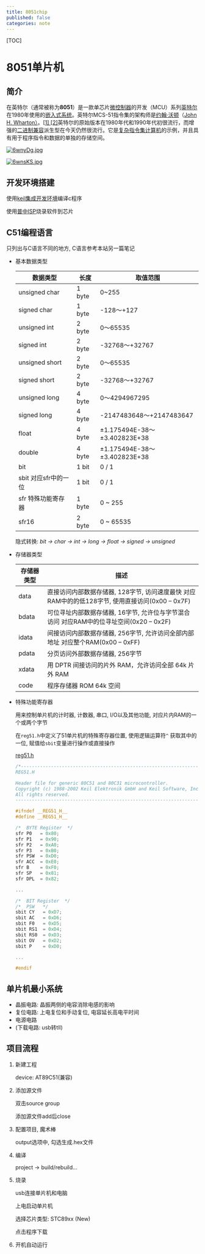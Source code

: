 ```yaml
---
title: 8051chip
published: false
categories: note
---
```


[TOC]

# 8051单片机

## 简介

在英特尔（通常被称为**8051**）是一款单芯片[微控制器](https://en.wikipedia.org/wiki/Microcontroller)的开发（MCU）系列[英特尔](https://en.wikipedia.org/wiki/Intel)在1980年使用的[嵌入式系统](https://en.wikipedia.org/wiki/Embedded_system)。英特尔MCS-51指令集的架构师是[约翰·沃顿](https://en.wikipedia.org/wiki/John_H._Wharton)（[John H. Wharton）](https://en.wikipedia.org/wiki/John_H._Wharton)。[[1\] ](https://en.wikipedia.org/wiki/Intel_MCS-51#cite_note-1)[[2\]](https://en.wikipedia.org/wiki/Intel_MCS-51#cite_note-Intel8051OralHistory-2)英特尔的原始版本在1980年代和1990年代初很流行，而增强的[二进制兼容](https://en.wikipedia.org/wiki/Binary_compatible)派生型在今天仍然很流行。它是[复杂指令集计算机](https://en.wikipedia.org/wiki/Complex_instruction_set_computer)的示例，并且具有用于程序指令和数据的单独的存储空间。

[![6wnyDg.jpg](https://s3.ax1x.com/2021/03/13/6wnyDg.jpg)](https://imgtu.com/i/6wnyDg)

[![6wnsKS.jpg](D:\download\6wnsKS.jpg)](https://imgtu.com/i/6wnsKS)

## 开发环境搭建

使用[keil集成开发环境](https://www.keil.com/download/)编译c程序

使用[普中ISP](http://prechin.net/forum.php?mod=viewthread&tid=35264&extra=page%3D1)烧录软件到芯片

## C51编程语言

只列出与C语言不同的地方, C语言参考本站另一篇笔记

+ 基本数据类型

  | 数据类型             | 长度   | 取值范围                     |
  | -------------------- | ------ | ---------------------------- |
  | unsigned char        | 1 byte | 0~255                        |
  | signed char          | 1 byte | -128～+127                   |
  | unsigned int         | 2 byte | 0～65535                     |
  | signed int           | 2 byte | -32768～+32767               |
  | unsigned short       | 2 byte | 0～65535                     |
  | signed short         | 2 byte | -32768～+32767               |
  | unsigned long        | 4 byte | 0～4294967295                |
  | signed long          | 4 byte | -2147483648～+2147483647     |
  | float                | 4 byte | ±1.175494E-38～±3.402823E+38 |
  | double               | 4 byte | ±1.175494E-38～±3.402823E+38 |
  | bit                  | 1 bit  | 0 / 1                        |
  | sbit 对应sfr中的一位 | 1 bit  | 0 / 1                        |
  | sfr 特殊功能寄存器   | 1 byte | 0 ~ 255                      |
  | sfr16                | 2 byte | 0 ~ 65535                    |

  隐式转换: *bit -> char -> int -> long -> float -> signed -> unsigned*

+ 存储器类型

  | 存储器类型 | 描述                                                         |
  | ---------- | ------------------------------------------------------------ |
  | data       | 直接访问内部数据存储器, 128字节, 访问速度最快 对应RAM中的的低128字节, 使用直接访问(0x00 – 0x7F) |
  | bdata      | 可位寻址内部数据存储器, 16字节, 允许位与字节混合访问 对应RAM中的位寻址空间(0x20 – 0x2F) |
  | idata      | 间接访问内部数据存储器, 256字节, 允许访问全部内部地址 对应整个RAM(0x00 – 0xFF) |
  | pdata      | 分页访问外部数据存储器, 256字节                              |
  | xdata      | 用 DPTR 间接访问的片外 RAM，允许访问全部 64k 片外 RAM        |
  | code       | 程序存储器 ROM 64k 空间                                      |

+ 特殊功能寄存器

  用来控制单片机的计时器, 计数器, 串口, I/O以及其他功能, 对应片内RAM的一个或两个字节

  在`reg51.h`中定义了51单片机的特殊寄存器位置, 使用逻辑运算符`^` 获取其中的一位, 赋值给`sbit`变量进行操作或直接操作

  [reg51.h](https://www.keil.com/dd/docs/c51/reg51.h)

  ```c
  /*--------------------------------------------------------------------------
  REG51.H
  
  Header file for generic 80C51 and 80C31 microcontroller.
  Copyright (c) 1988-2002 Keil Elektronik GmbH and Keil Software, Inc.
  All rights reserved.
  --------------------------------------------------------------------------*/
  
  #ifndef __REG51_H__
  #define __REG51_H__
  
  /*  BYTE Register  */
  sfr P0   = 0x80;
  sfr P1   = 0x90;
  sfr P2   = 0xA0;
  sfr P3   = 0xB0;
  sfr PSW  = 0xD0;
  sfr ACC  = 0xE0;
  sfr B    = 0xF0;
  sfr SP   = 0x81;
  sfr DPL  = 0x82;
  
  ...
  
  /*  BIT Register  */
  /*  PSW   */
  sbit CY   = 0xD7;
  sbit AC   = 0xD6;
  sbit F0   = 0xD5;
  sbit RS1  = 0xD4;
  sbit RS0  = 0xD3;
  sbit OV   = 0xD2;
  sbit P    = 0xD0;
  
  ...
  
  #endif
  ```

## 单片机最小系统

+ 晶振电路: 晶振两侧的电容消除电感的影响
+ 复位电路: 上电复位和手动复位, 电容延长高电平时间
+ 电源电路
+ (下载电路: usb转tll)

## 项目流程

1. 新建工程

   device: AT89C51(兼容)

2. 添加源文件

   双击source group

   添加源文件add后close

3. 配置项目, 魔术棒

   output选项中, 勾选生成.hex文件

4. 编译

   project -> build/rebuild...

5. 烧录

   usb连接单片机和电脑

   上电启动单片机

   选择芯片类型: STC89xx (New)

   点击程序下载

6. 开机自动运行

